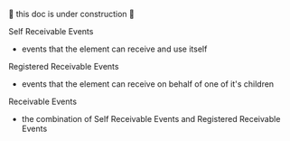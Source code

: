 
🚧 this doc is under construction 🚧  

 Self Receivable Events 
  - events that the element can receive and use itself

 Registered Receivable Events
  - events that the element can receive on behalf of one of it's children
 
 Receivable Events
  - the combination of Self Receivable Events and Registered Receivable Events
